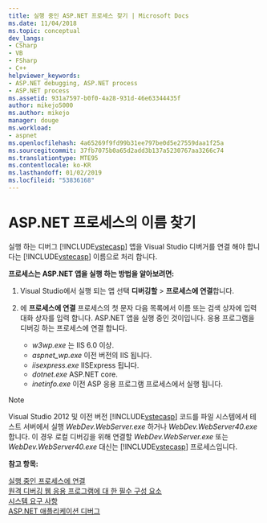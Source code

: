 ```yaml
---
title: 실행 중인 ASP.NET 프로세스 찾기 | Microsoft Docs
ms.date: 11/04/2018
ms.topic: conceptual
dev_langs:
- CSharp
- VB
- FSharp
- C++
helpviewer_keywords:
- ASP.NET debugging, ASP.NET process
- ASP.NET process
ms.assetid: 931a7597-b0f0-4a28-931d-46e63344435f
author: mikejo5000
ms.author: mikejo
manager: douge
ms.workload:
- aspnet
ms.openlocfilehash: 4a65269f9fd99b31ee797be0d5e27559daa1f25a
ms.sourcegitcommit: 37fb7075b0a65d2add3b137a5230767aa3266c74
ms.translationtype: MTE95
ms.contentlocale: ko-KR
ms.lasthandoff: 01/02/2019
ms.locfileid: "53836168"
---
```

# <a name="find-the-name-of-the-aspnet-process"></a>ASP.NET 프로세스의 이름 찾기

실행 하는 디버그 [!INCLUDE[vstecasp](../code-quality/includes/vstecasp_md.md)] 앱을 Visual Studio 디버거를 연결 해야 합니다는 [!INCLUDE[vstecasp](../code-quality/includes/vstecasp_md.md)] 이름으로 처리 합니다.

**프로세스는 ASP.NET 앱을 실행 하는 방법을 알아보려면:**

1. Visual Studio에서 실행 되는 앱 선택 **디버깅할** > **프로세스에 연결**합니다. 
   
1. 에 **프로세스에 연결** 프로세스의 첫 문자 다음 목록에서 이름 또는 검색 상자에 입력 대화 상자를 입력 합니다. ASP.NET 앱을 실행 중인 것이입니다. 응용 프로그램을 디버깅 하는 프로세스에 연결 합니다. 
   
    - *w3wp.exe* 는 IIS 6.0 이상. 
    - *aspnet_wp.exe* 이전 버전의 IIS 됩니다.
    - *iisexpress.exe* IISExpress 됩니다.
    - *dotnet.exe* ASP.NET core.
    - *inetinfo.exe* 이전 ASP 응용 프로그램 프로세스에서 실행 됩니다. 

>[!NOTE]
>Visual Studio 2012 및 이전 버전 [!INCLUDE[vstecasp](../code-quality/includes/vstecasp_md.md)] 코드를 파일 시스템에서 테스트 서버에서 실행 *WebDev.WebServer.exe* 하거나 *WebDev.WebServer40.exe*합니다. 이 경우 로컬 디버깅을 위해 연결할 *WebDev.WebServer.exe* 또는 *WebDev.WebServer40.exe* 대신는 [!INCLUDE[vstecasp](../code-quality/includes/vstecasp_md.md)] 프로세스입니다. 

**참고 항목:**

 [실행 중인 프로세스에 연결](../debugger/attach-to-running-processes-with-the-visual-studio-debugger.md)  
 [원격 디버깅 웹 응용 프로그램에 대 한 필수 구성 요소](/visualstudio/debugger/remote-debugging-aspnet-on-a-remote-iis-7-5-computer)   
 [시스템 요구 사항](../debugger/aspnet-debugging-system-requirements.md)   
 [ASP.NET 애플리케이션 디버그](../debugger/how-to-enable-debugging-for-aspnet-applications.md)